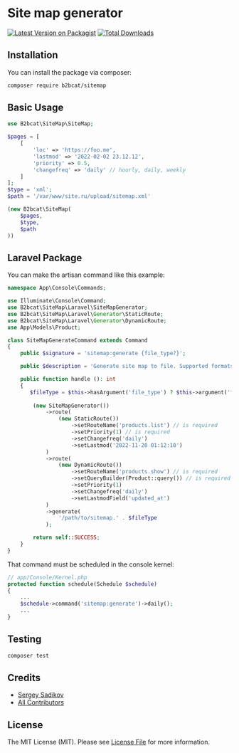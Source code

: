 # Site map generator

[![Latest Version on Packagist](https://img.shields.io/packagist/v/b2bcat/sitemap.svg?style=flat-square)](https://packagist.org/packages/b2bcat/sitemap)
[![Total Downloads](https://img.shields.io/packagist/dt/b2bcat/sitemap.svg?style=flat-square)](https://packagist.org/packages/b2bcat/sitemap)

## Installation

You can install the package via composer:

```bash
composer require b2bcat/sitemap
```

## Basic Usage

```php
use B2bcat\SiteMap\SiteMap;

$pages = [
    [
        'loc' => 'https://foo.me',
        'lastmod' => '2022-02-02 23.12.12',
        'priority' => 0.5,
        'changefreq' => 'daily' // hourly, daily, weekly
    ]   
];
$type = 'xml'; 
$path = '/var/www/site.ru/upload/sitemap.xml'

(new B2bcat\SiteMap(
    $pages,
    $type,
    $path
))
```

## Laravel Package





You can make the artisan command like this example:

```php
namespace App\Console\Commands;

use Illuminate\Console\Command;
use B2bcat\SiteMap\Laravel\SiteMapGenerator;
use B2bcat\SiteMap\Laravel\Generator\StaticRoute;
use B2bcat\SiteMap\Laravel\Generator\DynamicRoute;
use App\Models\Product;

class SiteMapGenerateCommand extends Command
{
    public $signature = 'sitemap:generate {file_type?}';

    public $description = 'Generate site map to file. Supported formats: xml, csv, json';

    public function handle (): int
    {
       $fileType = $this->hasArgument('file_type') ? $this->argument('file_type') : 'xml';
        
        (new SiteMapGenerator())
            ->route(
                (new StaticRoute())
                    ->setRouteName('products.list') // is required
                    ->setPriority(1) // is required
                    ->setChangefreq('daily')
                    ->setLastmod('2022-11-20 01:12:10')
            )
            ->route(
                (new DynamicRoute())
                    ->setRouteName('products.show') // is required
                    ->setQueryBuilder(Product::query()) // is required
                    ->setPriority(1)
                    ->setChangefreq('daily')
                    ->setLastmodField('updated_at')
            )
            ->generate(
                '/path/to/sitemap.' . $fileType
            );

        return self::SUCCESS;
    }
}

```
That command must be scheduled in the console kernel:

```php
// app/Console/Kernel.php
protected function schedule(Schedule $schedule)
{
    ...
    $schedule->command('sitemap:generate')->daily();
    ...
}
```

## Testing

```bash
composer test
```

## Credits

- [Sergey Sadikov](https://github.com/b2bcat)
- [All Contributors](../../contributors)

## License

The MIT License (MIT). Please see [License File](LICENSE.md) for more information.
